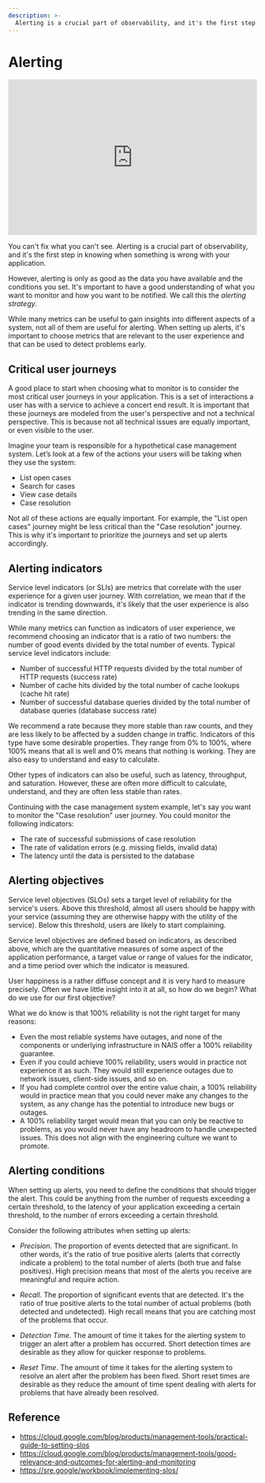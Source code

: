 ```yaml
---
description: >-
  Alerting is a crucial part of observability, and it's the first step in knowing when something is wrong with your application.
---
```

# Alerting

<iframe width="100%" height="315" src="https://www.youtube.com/embed/CGldVD5wR-g?si=luayvJTiZBsWK24u" title="Video about Actionable Alerting" frameborder="0" allowfullscreen></iframe>

You can't fix what you can't see. Alerting is a crucial part of observability, and it's the first step in knowing when something is wrong with your application.

However, alerting is only as good as the data you have available and the conditions you set. It's important to have a good understanding of what you want to monitor and how you want to be notified. We call this the _alerting strategy_.

While many metrics can be useful to gain insights into different aspects of a system, not all of them are useful for alerting. When setting up alerts, it's important to choose metrics that are relevant to the user experience and that can be used to detect problems early.

## Critical user journeys

A good place to start when choosing what to monitor is to consider the most critical user journeys in your application. This is a set of interactions a user has with a service to achieve a concert end result. It is important that these journeys are modeled from the user's perspective and not a technical perspective. This is because not all technical issues are equally important, or even visible to the user.

Imagine your team is responsible for a hypothetical case management system. Let’s look at a few of the actions your users will be taking when they use the system:

* List open cases
* Search for cases
* View case details
* Case resolution

Not all of these actions are equally important. For example, the "List open cases" journey might be less critical than the "Case resolution" journey. This is why it's important to prioritize the journeys and set up alerts accordingly.

## Alerting indicators

Service level indicators (or SLIs) are metrics that correlate with the user experience for a given user journey. With correlation, we mean that if the indicator is trending downwards, it's likely that the user experience is also trending in the same direction.

While many metrics can function as indicators of user experience, we recommend choosing an indicator that is a ratio of two numbers: the number of good events divided by the total number of events. Typical service level indicators include:

* Number of successful HTTP requests divided by the total number of HTTP requests (success rate)
* Number of cache hits divided by the total number of cache lookups (cache hit rate)
* Number of successful database queries divided by the total number of database queries (database success rate)

We recommend a rate because they more stable than raw counts, and they are less likely to be affected by a sudden change in traffic. Indicators of this type have some desirable properties. They range from 0% to 100%, where 100% means that all is well and 0% means that nothing is working. They are also easy to understand and easy to calculate.

Other types of indicators can also be useful, such as latency, throughput, and saturation. However, these are often more difficult to calculate, understand, and they are often less stable than rates.

Continuing with the case management system example, let's say you want to monitor the "Case resolution" user journey. You could monitor the following indicators:

* The rate of successful submissions of case resolution
* The rate of validation errors (e.g. missing fields, invalid data)
* The latency until the data is persisted to the database

## Alerting objectives

Service level objectives (SLOs) sets a target level of reliability for the service's users. Above this threshold, almost all users should be happy with your service (assuming they are otherwise happy with the utility of the service). Below this threshold, users are likely to start complaining.

Service level objectives are defined based on indicators, as described above, which are the quantitative measures of some aspect of the application performance, a target value or range of values for the indicator, and a time period over which the indicator is measured.

User happiness is a rather diffuse concept and it is very hard to measure precisely. Often we have little insight into it at all, so how do we begin? What do we use for our first objective?

What we do know is that 100% reliability is not the right target for many reasons:

* Even the most reliable systems have outages, and none of the components or underlying infrastructure in NAIS offer a 100% reliability guarantee.
* Even if you could achieve 100% reliability, users would in practice not experience it as such. They would still experience outages due to network issues, client-side issues, and so on.
* If you had complete control over the entire value chain, a 100% reliability would in practice mean that you could never make any changes to the system, as any change has the potential to introduce new bugs or outages.
* A 100% reliability target would mean that you can only be reactive to problems, as you would never have any headroom to handle unexpected issues. This does not align with the engineering culture we want to promote.

## Alerting conditions

When setting up alerts, you need to define the conditions that should trigger the alert. This could be anything from the number of requests exceeding a certain threshold, to the latency of your application exceeding a certain threshold, to the number of errors exceeding a certain threshold.

Consider the following attributes when setting up alerts:

* _Precision_. The proportion of events detected that are significant. In other words, it's the ratio of true positive alerts (alerts that correctly indicate a problem) to the total number of alerts (both true and false positives). High precision means that most of the alerts you receive are meaningful and require action.

* _Recall_. The proportion of significant events that are detected. It's the ratio of true positive alerts to the total number of actual problems (both detected and undetected). High recall means that you are catching most of the problems that occur.

* _Detection Time_. The amount of time it takes for the alerting system to trigger an alert after a problem has occurred. Short detection times are desirable as they allow for quicker response to problems.

* _Reset Time_. The amount of time it takes for the alerting system to resolve an alert after the problem has been fixed. Short reset times are desirable as they reduce the amount of time spent dealing with alerts for problems that have already been resolved.

## Reference

* https://cloud.google.com/blog/products/management-tools/practical-guide-to-setting-slos
* https://cloud.google.com/blog/products/management-tools/good-relevance-and-outcomes-for-alerting-and-monitoring
* https://sre.google/workbook/implementing-slos/